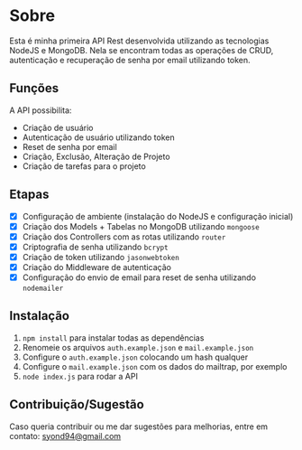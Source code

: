 # Sobre
Esta é minha primeira API Rest desenvolvida utilizando as tecnologias NodeJS e MongoDB. Nela se encontram todas as operações de CRUD, autenticação e recuperação de senha por email utilizando token.

## Funções
A API possibilita:
- Criação de usuário
- Autenticação de usuário utilizando token
- Reset de senha por email
- Criação, Exclusão, Alteração de Projeto
- Criação de tarefas para o projeto

## Etapas
- [x] Configuração de ambiente (instalação do NodeJS e configuração inicial)
- [x] Criação dos Models + Tabelas no MongoDB utilizando `mongoose`
- [x] Criação dos Controllers com as rotas utilizando `router`
- [x] Criptografia de senha utilizando `bcrypt`
- [x] Criação de token utilizando `jasonwebtoken`
- [x] Criação do Middleware de autenticação
- [x] Configuração do envio de email para reset de senha utilizando `nodemailer`

## Instalação
1. `npm install` para instalar todas as dependências
2. Renomeie os arquivos `auth.example.json` e `mail.example.json`
3. Configure o `auth.example.json` colocando um hash qualquer
4. Configure o `mail.example.json` com os dados do mailtrap, por exemplo
5. `node index.js` para rodar a API

## Contribuição/Sugestão
Caso queria contribuir ou me dar sugestões para melhorias, entre em contato: syond94@gmail.com
